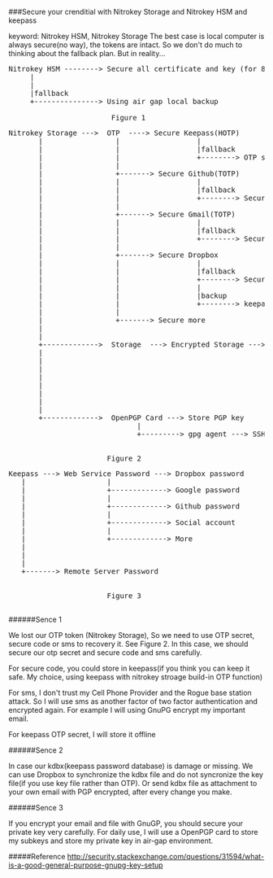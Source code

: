 ###Secure your crenditial with Nitrokey Storage and Nitrokey HSM and keepass

keyword: Nitrokey HSM, Nitrokey Storage
The best case is local computer is always secure(no way), the tokens are
intact. So we don't do much to thinking about the fallback plan. But in
reality...
<pre>
Nitrokey HSM --------> Secure all certificate and key (for 802.1x/VPN/Web)
     |
     |
     |fallback
     +---------------> Using air gap local backup
     
                        Figure 1
</pre>

<pre>
Nitrokey Storage --->  OTP  ----> Secure Keepass(HOTP)
       |                 |                  |
       |                 |                  |fallback
       |                 |                  +--------> OTP secret
       |                 |
       |                 +-------> Secure Github(TOTP)
       |                 |                  |
       |                 |                  |fallback
       |                 |                  +--------> Secure code
       |                 |
       |                 +-------> Secure Gmail(TOTP)
       |                 |                  |
       |                 |                  |fallback
       |                 |                  +--------> Secure code, sms
       |                 |
       |                 +-------> Secure Dropbox
       |                 |                  |
       |                 |                  |fallback
       |                 |                  +--------> Secure code, sms
       |                 |                  |
       |                 |                  |backup
       |                 |                  +--------> keepass(kdbx)
       |                 |
       |                 +-------> Secure more
       |
       |
       +------------->  Storage  ---> Encrypted Storage ---> Store Keepass(kdbx)
       |
       |
       |
       |
       |
       |
       |
       |
       +------------->  OpenPGP Card ---> Store PGP key
                              |                 
                              +---------> gpg agent ---> SSH agent


                       Figure 2
</pre>
<pre>
Keepass ---> Web Service Password ---> Dropbox password
   |                   |
   |                   +-------------> Google password
   |                   |
   |                   +-------------> Github password
   |                   |
   |                   +-------------> Social account
   |                   |
   |                   +-------------> More
   |
   |
   |
   +-------> Remote Server Password


                       Figure 3

</pre>


######Sence 1

We lost our OTP token (Nitrokey Storage), So we need to use OTP secret, secure
code or sms to recovery it. See Figure 2. In this case, we should secure our
otp secret and secure code and sms carefully.

For secure code, you could store in keepass(if you think you can keep it safe.
My choice, using keepass with nitrokey stroage build-in OTP function)

For sms, I don't trust my Cell Phone Provider and the Rogue base station
attack. So I will use sms as another factor of two factor authentication and
encrypted again. For example I will using GnuPG encrypt my important email.

For keepass OTP secret, I will store it offline

######Sence 2

In case our kdbx(keepass password database) is damage or missing. We can use Dropbox
to synchronize the kdbx file and do not syncronize the key file(if you use key
file rather than OTP). Or send kdbx file as attachment to your own email with
PGP encrypted, after every change you make.

######Sence 3

If you encrypt your email and file with GnuGP, you should secure your private
key very carefully. For daily use, I will use a OpenPGP card to store my
subkeys and store my private key in air-gap environment.


#####Reference
http://security.stackexchange.com/questions/31594/what-is-a-good-general-purpose-gnupg-key-setup
